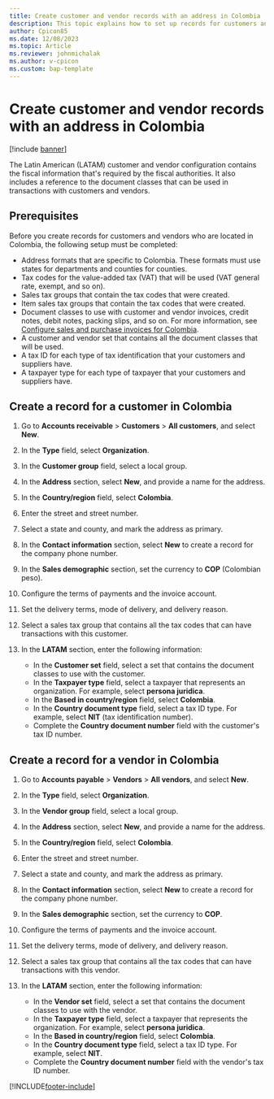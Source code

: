 ```yaml
---
title: Create customer and vendor records with an address in Colombia
description: This topic explains how to set up records for customers and vendors in Colombia.
author: Cpicon85
ms.date: 12/08/2023
ms.topic: Article
ms.reviewer: johnmichalak
ms.author: v-cpicon
ms.custom: bap-template
---
```


# Create customer and vendor records with an address in Colombia

[!include [banner](../../includes/banner.md)]

The Latin American (LATAM) customer and vendor configuration contains the fiscal information that's required by the fiscal authorities. It also includes a reference to the document classes that can be used in transactions with customers and vendors.

## Prerequisites

Before you create records for customers and vendors who are located in Colombia, the following setup must be completed:

- Address formats that are specific to Colombia. These formats must use states for departments and counties for counties.
- Tax codes for the value-added tax (VAT) that will be used (VAT general rate, exempt, and so on).
- Sales tax groups that contain the tax codes that were created.
- Item sales tax groups that contain the tax codes that were created.
- Document classes to use with customer and vendor invoices, credit notes, debit notes, packing slips, and so on. For more information, see [Configure sales and purchase invoices for Colombia](ltm-configure-invoices-colombia.md).
- A customer and vendor set that contains all the document classes that will be used.
- A tax ID for each type of tax identification that your customers and suppliers have.
- A taxpayer type for each type of taxpayer that your customers and suppliers have.

## Create a record for a customer in Colombia

1. Go to **Accounts receivable** \> **Customers** \> **All customers**, and select **New**.
2. In the **Type** field, select **Organization**.
3. In the **Customer group** field, select a local group.
4. In the **Address** section, select **New**, and provide a name for the address.
5. In the **Country/region** field, select **Colombia**.
6. Enter the street and street number.
7. Select a state and county, and mark the address as primary.
8. In the **Contact information** section, select **New** to create a record for the company phone number.
9. In the **Sales demographic** section, set the currency to **COP** (Colombian peso).
10. Configure the terms of payments and the invoice account.
11. Set the delivery terms, mode of delivery, and delivery reason.
12. Select a sales tax group that contains all the tax codes that can have transactions with this customer.
13. In the **LATAM** section, enter the following information:

    - In the **Customer set** field, select a set that contains the document classes to use with the customer.
    - In the **Taxpayer type** field, select a taxpayer that represents an organization. For example, select **persona juridica**.
    - In the **Based in country/region** field, select **Colombia**.
    - In the **Country document type** field, select a tax ID type. For example, select **NIT** (tax identification number).
    - Complete the **Country document number** field with the customer's tax ID number.

## Create a record for a vendor in Colombia

1. Go to **Accounts payable** \> **Vendors** \> **All vendors**, and select **New**.
2. In the **Type** field, select **Organization**.
3. In the **Vendor group** field, select a local group.
4. In the **Address** section, select **New**, and provide a name for the address.
5. In the **Country/region** field, select **Colombia**.
6. Enter the street and street number.
7. Select a state and county, and mark the address as primary.
8. In the **Contact information** section, select **New** to create a record for the company phone number.
9. In the **Sales demographic** section, set the currency to **COP**.
10. Configure the terms of payments and the invoice account.
11. Set the delivery terms, mode of delivery, and delivery reason.
12. Select a sales tax group that contains all the tax codes that can have transactions with this vendor.
13. In the **LATAM** section, enter the following information:

    - In the **Vendor set** field, select a set that contains the document classes to use with the vendor.
    - In the **Taxpayer type** field, select a taxpayer that represents the organization. For example, select **persona juridica**.
    - In the **Based in country/region** field, select **Colombia**.
    - In the **Country document type** field, select a tax ID type. For example, select **NIT**.
    - Complete the **Country document number** field with the vendor's tax ID number.

[!INCLUDE[footer-include](../../../includes/footer-banner.md)]

